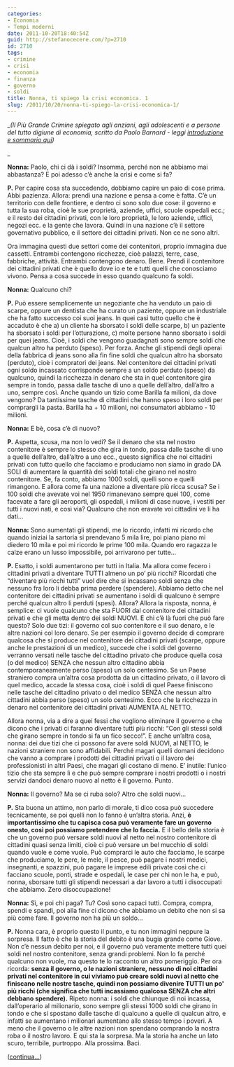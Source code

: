 ```yaml
---
categories:
- Economia
- Tempi moderni
date: 2011-10-20T18:40:54Z
guid: http://stefanocecere.com/?p=2710
id: 2710
tags:
- crimine
- crisi
- economia
- finanza
- governo
- soldi
title: Nonna, ti spiego la crisi economica. 1
slug: /2011/10/20/nonna-ti-spiego-la-crisi-economica-1/
---
```


__(Il Più Grande Crimine spiegato agli anziani, agli adolescenti e a persone del tutto digiune di economia, scritto da Paolo Barnard - leggi [introduzione e sommario qui](http://stefanocecere.com/2011/10/24/vi-spiego-la-crisi-economica/ "Vi spiego la crisi economica"))_
  
_ 

**Nonna:** Paolo, chi ci dà i soldi? Insomma, perché non ne abbiamo mai abbastanza? E poi adesso c’è anche la crisi e come si fa?

**P.** Per capire cosa sta succedendo, dobbiamo capire un paio di cose prima. Abbi pazienza. Allora: prendi una nazione e pensa a come è fatta. C’è un territorio con delle frontiere, e dentro ci sono solo due cose: il governo e tutta la sua roba, cioè le sue proprietà, aziende, uffici, scuole ospedali ecc.; e il resto dei cittadini privati, con le loro proprietà, le loro aziende, uffici, negozi ecc. e la gente che lavora. Quindi in una nazione c’è il settore governativo pubblico, e il settore dei cittadini privati. Non ce ne sono altri.

Ora immagina questi due settori come dei contenitori, proprio immagina due cassetti. Entrambi contengono ricchezze, cioè palazzi, terre, case, fabbriche, attività. Entrambi contengono denaro. Bene. Prendi il contenitore dei cittadini privati che è quello dove io e te e tutti quelli che conosciamo vivono. Pensa a cosa succede in esso quando qualcuno fa soldi.

**Nonna:** Qualcuno chi?

**P.** Può essere semplicemente un negoziante che ha venduto un paio di scarpe, oppure un dentista che ha curato un paziente, oppure un industriale che ha fatto successo coi suoi jeans. In quei casi tutto quello che è accaduto è che a) un cliente ha sborsato i soldi delle scarpe, b) un paziente ha sborsato i soldi per l’otturazione, c) molte persone hanno sborsato i soldi per quei jeans. Cioè, i soldi che vengono guadagnati sono sempre soldi che qualcun altro ha perduto (speso). Per forza. Anche gli stipendi degli operai della fabbrica di jeans sono alla fin fine soldi che qualcun altro ha sborsato (perduto), cioè i compratori dei jeans. Nel contenitore dei cittadini privati ogni soldo incassato corrisponde sempre a un soldo perduto (speso) da qualcuno, quindi la ricchezza in denaro che sta in quel contenitore gira sempre in tondo, passa dalle tasche di uno a quelle dell’altro, dall’altro a uno, sempre così. Anche quando un tizio come Barilla fa milioni, da dove vengono? Da tantissime tasche di cittadini che hanno speso i loro soldi per comprargli la pasta. Barilla ha + 10 milioni, noi consumatori abbiamo - 10 milioni.

**Nonna:** E bè, cosa c’è di nuovo?

**P.** Aspetta, scusa, ma non lo vedi? Se il denaro che sta nel nostro contenitore è sempre lo stesso che gira in tondo, passa dalle tasche di uno a quelle dell’altro, dall’altro a uno ecc., questo significa che noi cittadini privati con tutto quello che facciamo e produciamo non siamo in grado DA SOLI di aumentare la quantità dei soldi totali che girano nel nostro contenitore. Se, fa conto, abbiamo 1000 soldi, quelli sono e quelli rimangono. E allora come fa una nazione a diventare più ricca scusa? Se i 100 soldi che avevate voi nel 1950 rimanevano sempre quei 100, come facevate a fare gli aeroporti, gli ospedali, i milioni di case nuove, i vestiti per tutti i nuovi nati, e così via? Qualcuno che non eravate voi cittadini ve li ha dati…

**Nonna:** Sono aumentati gli stipendi, me lo ricordo, infatti mi ricordo che quando iniziai la sartoria si prendevano 5 mila lire, poi piano piano mi diedero 10 mila e poi mi ricordo le prime 100 mila. Quando ero ragazza le calze erano un lusso impossibile, poi arrivarono per tutte…

**P.** Esatto, i soldi aumentarono per tutti in Italia. Ma allora come fecero i cittadini privati a diventare TUTTI almeno un po’ più ricchi? Ricordati che “diventare più ricchi tutti” vuol dire che si incassano soldi senza che nessuno fra loro li debba prima perdere (spendere). Abbiamo detto che nel contenitore dei cittadini privati se aumentano i soldi di qualcuno è sempre perché qualcun altro li perduti (spesi). Allora? Allora la risposta, nonna, è semplice: ci vuole qualcuno che sta FUORI dal contenitore dei cittadini privati e che gli metta dentro dei soldi NUOVI. E chi c’è là fuori che può fare questo? Solo due tizi: il governo col suo contenitore e il suo denaro, e le altre nazioni col loro denaro. Se per esempio il governo decide di comprare qualcosa che si produce nel contenitore dei cittadini privati (scarpe, oppure anche le prestazioni di un medico), succede che i soldi del governo verranno versati nelle tasche del cittadino privato che produce quella cosa (o del medico) SENZA che nessun altro cittadino abbia contemporaneamente perso (speso) un solo centesimo. Se un Paese straniero compra un’altra cosa prodotta da un cittadino privato, o il lavoro di quel medico, accade la stessa cosa, cioè i soldi di quel Paese finiscono nelle tasche del cittadino privato o del medico SENZA che nessun altro cittadini abbia perso (speso) un solo centesimo. Ecco che la ricchezza in denaro nel contenitore dei cittadini privati AUMENTA AL NETTO.

Allora nonna, via a dire a quei fessi che vogliono eliminare il governo e che dicono che i privati ci faranno diventare tutti più ricchi: “Con gli stessi soldi che girano sempre in tondo si fa un fico secco!”. E anche un’altra cosa, nonna: dei due tizi che ci possono far avere soldi NUOVI, al NETTO, le nazioni straniere non sono affidabili. Perché magari quelli domani decidono che vanno a comprare i prodotti dei cittadini privati o il lavoro dei professionisti in altri Paesi, che magari gli costano di meno. E’ inutile: l’unico tizio che sta sempre lì e che può sempre comprare i nostri prodotti o i nostri servizi dandoci denaro nuovo al netto è il governo. Punto.

**Nonna:** Il governo? Ma se ci ruba solo? Altro che soldi nuovi…

**P.** Sta buona un attimo, non parlo di morale, ti dico cosa può succedere tecnicamente, se poi quelli non lo fanno è un’altra storia. Anzi, **è importantissimo che tu capisca cosa può veramente fare un governo onesto, così poi possiamo pretendere che lo faccia.** E il bello della storia è che un governo può versare soldi nuovi al netto nel nostro contenitore di cittadini quasi senza limiti, cioè ci può versare un bel mucchio di soldi quando vuole e come vuole. Può comprarci le auto che facciamo, le scarpe che produciamo, le pere, le mele, il pesce, può pagare i nostri medici, insegnanti, e spazzini, può pagare le imprese edili private così che ci facciano scuole, ponti, strade e ospedali, le case per chi non le ha, e può, nonna, sborsare tutti gli stipendi necessari a dar lavoro a tutti i disoccupati che abbiamo. Zero disoccupazione!

**Nonna:** Sì, e poi chi paga? Tu? Così sono capaci tutti. Compra, compra, spendi e spandi, poi alla fine ci dicono che abbiamo un debito che non si sa più come fare. Il governo non ha più un soldo…

**P.** Nonna cara, è proprio questo il punto, e tu non immagini neppure la sorpresa. Il fatto è che la storia del debito è una bugia grande come Giove. Non c’è nessun debito per noi, e il governo può veramente mettere tutti quei soldi nel nostro contenitore, senza grandi problemi. Non lo fa perché qualcuno non vuole, ma questo te lo racconto un altro pomeriggio. Per ora ricorda: **senza il governo, o le nazioni straniere, nessuno di noi cittadini privati nel contenitore in cui viviamo può creare soldi nuovi al netto che finiscano nelle nostre tasche, quindi non possiamo divenire TUTTI un po' più ricchi (che significa che tutti incassiamo qualcosa SENZA che altri debbano spendere).** Ripeto nonna: i soldi che chiunque di noi incassa, dall’operario al milionario, sono sempre gli stessi 1000 soldi che girano in tondo e che si spostano dalle tasche di qualcuno a quelle di qualcun altro, e infatti se aumentano i milionari aumentano allo stesso tempo i poveri. A meno che il governo o le altre nazioni non spendano comprando la nostra roba o il nostro lavoro. E qui sta la sorpresa. Ma la storia ha anche un lato scuro, terribile, purtroppo. Alla prossima. Baci.

([continua…](http://stefanocecere.com/2011/10/21/nonna-ti-spiego-la-crisi-economica-2/ "Nonna, ti spiego la crisi economica. 2"))